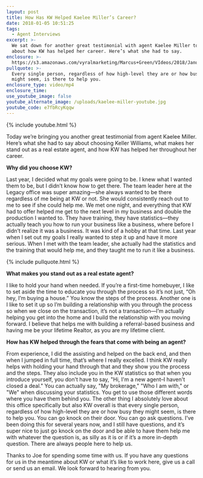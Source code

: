 ```yaml
---
layout: post
title: How Has KW Helped Kaelee Miller’s Career?
date: 2018-01-05 10:51:25
tags:
  - Agent Interviews
excerpt: >-
  We sat down for another great testimonial with agent Kaelee Miller to talk
  about how KW has helped her career. Here’s what she had to say.
enclosure: >-
  https://s3.amazonaws.com/vyralmarketing/Marcus+Green/VIdeos/2018/January/Northern+Utah+Real+Estate+Coaching-+How+Has+KW+Helped+Kaelee+Millers+Career%253F.mp4
pullquote: >-
  Every single person, regardless of how high-level they are or how busy they
  might seem, is there to help you.
enclosure_type: video/mp4
enclosure_time:
use_youtube_image: false
youtube_alternate_image: /uploads/kaelee-miller-youtube.jpg
youtube_code: e7fbRcyKqqw
---
```



{% include youtube.html %}

Today we’re bringing you another great testimonial from agent Kaelee Miller. Here’s what she had to say about choosing Keller Williams, what makes her stand out as a real estate agent, and how KW has helped her throughout her career.

**Why did you choose KW?**

Last year, I decided what my goals were going to be. I knew what I wanted them to be, but I didn’t know how to get there. The team leader here at the Legacy office was super amazing—she always wanted to be there regardless of me being at KW or not. She would consistently reach out to me to see if she could help me. We met one night, and everything that KW had to offer helped me get to the next level in my business and double the production I wanted to. They have training, they have statistics—they actually teach you how to run your business like a business, where before I didn’t realize it was a business. It was kind of a hobby at that time. Last year when I set out my goals I really wanted to step it up and have it more serious. When I met with the team leader, she actually had the statistics and the training that would help me, and they taught me to run it like a business.

{% include pullquote.html %}

**What makes you stand out as a real estate agent?**

I like to hold your hand when needed. If you’re a first-time homebuyer, I like to set aside the time to educate you through the process so it’s not just, “Oh hey, I’m buying a house.” You know the steps of the process. Another one is I like to set it up so I’m building a relationship with you through the process so when we close on the transaction, it’s not a transaction—I’m actually helping you get into the home and I build the relationship with you moving forward. I believe that helps me with building a referral-based business and having me be your lifetime Realtor, as you are my lifetime client.

**How has KW helped through the fears that come with being an agent?**

From experience, I did the assisting and helped on the back end, and then when I jumped in full time, that’s where I really excelled. I think KW really helps with holding your hand through that and they show you the process and the steps. They also include you in the KW statistics so that when you introduce yourself, you don't have to say, "Hi, I'm a new agent–I haven't closed a deal." You can actually say, "My brokerage," "Who I am with," or "We" when discussing your statistics. You get to use those different words where you have them behind you. The other thing I absolutely love about this office specifically but also KW overall is that every single person, regardless of how high-level they are or how busy they might seem, is there to help you. You can go knock on their door. You can go ask questions. I’ve been doing this for several years now, and I still have questions, and it’s super nice to just go knock on the door and be able to have them help me with whatever the question is, as silly as it is or if it’s a more in-depth question. There are always people here to help us.

Thanks to Joe for spending some time with us. If you have any questions for us in the meantime about KW or what it’s like to work here, give us a call or send us an email. We look forward to hearing from you.